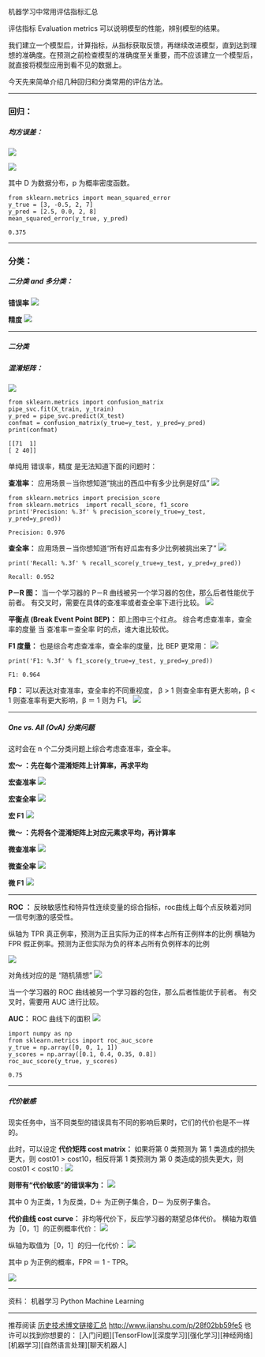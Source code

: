 机器学习中常用评估指标汇总

评估指标 Evaluation metrics 可以说明模型的性能，辨别模型的结果。

我们建立一个模型后，计算指标，从指标获取反馈，再继续改进模型，直到达到理想的准确度。在预测之前检查模型的准确度至关重要，而不应该建立一个模型后，就直接将模型应用到看不见的数据上。

今天先来简单介绍几种回归和分类常用的评估方法。

---

### 回归：

##### 均方误差：

![](http://upload-images.jianshu.io/upload_images/1667471-e3ba89798e351f3e.png?imageMogr2/auto-orient/strip%7CimageView2/2/w/1240)

![](http://upload-images.jianshu.io/upload_images/1667471-f1e5d4a76b640377.png?imageMogr2/auto-orient/strip%7CimageView2/2/w/1240)

其中 D 为数据分布，p 为概率密度函数。

```
from sklearn.metrics import mean_squared_error
y_true = [3, -0.5, 2, 7]
y_pred = [2.5, 0.0, 2, 8]
mean_squared_error(y_true, y_pred)

0.375
```

---

### 分类：

##### 二分类 and 多分类：

**错误率**
![](http://upload-images.jianshu.io/upload_images/1667471-6b5029c96df86527.png?imageMogr2/auto-orient/strip%7CimageView2/2/w/1240)

**精度**
![](http://upload-images.jianshu.io/upload_images/1667471-e89525de0465c241.png?imageMogr2/auto-orient/strip%7CimageView2/2/w/1240)

---

##### 二分类

##### 混淆矩阵：

![](http://upload-images.jianshu.io/upload_images/1667471-50d642acd5cd778a.png?imageMogr2/auto-orient/strip%7CimageView2/2/w/1240)

```
from sklearn.metrics import confusion_matrix
pipe_svc.fit(X_train, y_train)
y_pred = pipe_svc.predict(X_test)
confmat = confusion_matrix(y_true=y_test, y_pred=y_pred)
print(confmat)

[[71  1]
[ 2 40]]
```

单纯用 错误率，精度 是无法知道下面的问题时：

**查准率**：
应用场景－当你想知道“挑出的西瓜中有多少比例是好瓜”
![](http://upload-images.jianshu.io/upload_images/1667471-52d1001684011879.png?imageMogr2/auto-orient/strip%7CimageView2/2/w/1240)

```
from sklearn.metrics import precision_score
from sklearn.metrics  import recall_score, f1_score
print('Precision: %.3f' % precision_score(y_true=y_test, y_pred=y_pred))

Precision: 0.976
```

**查全率：**
应用场景－当你想知道“所有好瓜盅有多少比例被挑出来了”
![](http://upload-images.jianshu.io/upload_images/1667471-72fe0e5e5300f997.png?imageMogr2/auto-orient/strip%7CimageView2/2/w/1240)

```
print('Recall: %.3f' % recall_score(y_true=y_test, y_pred=y_pred))

Recall: 0.952
```

**P－R 图：**
当一个学习器的 P－R 曲线被另一个学习器的包住，那么后者性能优于前者。
有交叉时，需要在具体的查准率或者查全率下进行比较。
![](http://upload-images.jianshu.io/upload_images/1667471-d1ba7329f04ca8bb.png?imageMogr2/auto-orient/strip%7CimageView2/2/w/1240)


**平衡点 (Break Event Point BEP)：**
即上图中三个红点。
综合考虑查准率，查全率的度量
当 查准率＝查全率 时的点，谁大谁比较优。

**F1 度量：**
也是综合考虑查准率，查全率的度量，比 BEP 更常用：
![](http://upload-images.jianshu.io/upload_images/1667471-39ca529cd9602cf4.png?imageMogr2/auto-orient/strip%7CimageView2/2/w/1240)

```
print('F1: %.3f' % f1_score(y_true=y_test, y_pred=y_pred))

F1: 0.964
```

**Fβ：**
可以表达对查准率，查全率的不同重视度，
β > 1 则查全率有更大影响，β < 1 则查准率有更大影响，β ＝ 1 则为 F1。
![](http://upload-images.jianshu.io/upload_images/1667471-6e00917010015c10.png?imageMogr2/auto-orient/strip%7CimageView2/2/w/1240)

---

##### One vs. All (OvA) 分类问题
这时会在 n 个二分类问题上综合考虑查准率，查全率。

**宏～ ：先在每个混淆矩阵上计算率，再求平均**

**宏查准率**
![](http://upload-images.jianshu.io/upload_images/1667471-bd1250ed3dd94002.png?imageMogr2/auto-orient/strip%7CimageView2/2/w/1240)


**宏查全率**
![](http://upload-images.jianshu.io/upload_images/1667471-12230de215f61a4e.png?imageMogr2/auto-orient/strip%7CimageView2/2/w/1240)

**宏 F1**
![](http://upload-images.jianshu.io/upload_images/1667471-8b17379d376fd0e8.png?imageMogr2/auto-orient/strip%7CimageView2/2/w/1240)


**微～ ：先将各个混淆矩阵上对应元素求平均，再计算率**

**微查准率**
![](http://upload-images.jianshu.io/upload_images/1667471-fbc90b0680e1c69c.png?imageMogr2/auto-orient/strip%7CimageView2/2/w/1240)


**微查全率**
![](http://upload-images.jianshu.io/upload_images/1667471-475ba4eba200416f.png?imageMogr2/auto-orient/strip%7CimageView2/2/w/1240)

**微 F1**
![](http://upload-images.jianshu.io/upload_images/1667471-00119f9ecbda744a.png?imageMogr2/auto-orient/strip%7CimageView2/2/w/1240)

---

**ROC ：**
反映敏感性和特异性连续变量的综合指标，roc曲线上每个点反映着对同一信号刺激的感受性。

纵轴为 TPR 真正例率，预测为正且实际为正的样本占所有正例样本的比例
横轴为 FPR 假正例率。预测为正但实际为负的样本占所有负例样本的比例

![](http://upload-images.jianshu.io/upload_images/1667471-405e26dc57dd7bca.png?imageMogr2/auto-orient/strip%7CimageView2/2/w/1240)

对角线对应的是 “随机猜想”
![](http://upload-images.jianshu.io/upload_images/1667471-26a6960b8cfe543b.png?imageMogr2/auto-orient/strip%7CimageView2/2/w/1240)

当一个学习器的 ROC 曲线被另一个学习器的包住，那么后者性能优于前者。
有交叉时，需要用 AUC 进行比较。

**AUC：**
ROC 曲线下的面积
![](http://upload-images.jianshu.io/upload_images/1667471-e521a84a9900b83f.png?imageMogr2/auto-orient/strip%7CimageView2/2/w/1240)

```
import numpy as np
from sklearn.metrics import roc_auc_score
y_true = np.array([0, 0, 1, 1])
y_scores = np.array([0.1, 0.4, 0.35, 0.8])
roc_auc_score(y_true, y_scores)

0.75
```

---

##### 代价敏感
现实任务中，当不同类型的错误具有不同的影响后果时，它们的代价也是不一样的。

此时，可以设定 
**代价矩阵 cost matrix：**
如果将第 0 类预测为 第 1 类造成的损失更大，则 cost01 > cost10，相反将第 1 类预测为 第 0 类造成的损失更大，则 cost01 < cost10 :
![](http://upload-images.jianshu.io/upload_images/1667471-79a3f891d94824d3.png?imageMogr2/auto-orient/strip%7CimageView2/2/w/1240)

**则带有“代价敏感”的错误率为：**
![](http://upload-images.jianshu.io/upload_images/1667471-2551eaaba5d67b1f.png?imageMogr2/auto-orient/strip%7CimageView2/2/w/1240)

其中 0 为正类，1 为反类，D＋ 为正例子集合，D－ 为反例子集合。


**代价曲线 cost curve：**
非均等代价下，反应学习器的期望总体代价。
横轴为取值为［0，1］的正例概率代价：
![](http://upload-images.jianshu.io/upload_images/1667471-adeea975d8612789.png?imageMogr2/auto-orient/strip%7CimageView2/2/w/1240)


纵轴为取值为［0，1］的归一化代价：
![](http://upload-images.jianshu.io/upload_images/1667471-cddb1983e5fc0961.png?imageMogr2/auto-orient/strip%7CimageView2/2/w/1240)

其中 p 为正例的概率，FPR ＝ 1 - TPR。

![](http://upload-images.jianshu.io/upload_images/1667471-ab2c93bf1fc8b012.png?imageMogr2/auto-orient/strip%7CimageView2/2/w/1240)

---

资料：
机器学习
Python Machine Learning

---
推荐阅读 [历史技术博文链接汇总](http://www.jianshu.com/p/28f02bb59fe5)
http://www.jianshu.com/p/28f02bb59fe5
也许可以找到你想要的：
[入门问题][TensorFlow][深度学习][强化学习][神经网络][机器学习][自然语言处理][聊天机器人]
